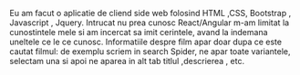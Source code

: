 Eu am facut o aplicatie de cliend side web folosind HTML ,CSS, Bootstrap , Javascript , Jquery. 
Intrucat nu prea cunosc React/Angular m-am limitat la cunostintele mele si am incercat sa imit cerintele, avand la indemana uneltele ce le ce cunosc. Informatiile despre film apar doar dupa ce este cautat filmul: de exemplu scriem in search Spider, ne apar toate variantele, selectam una si apoi ne aparea in alt tab titlul ,descrierea , etc.
